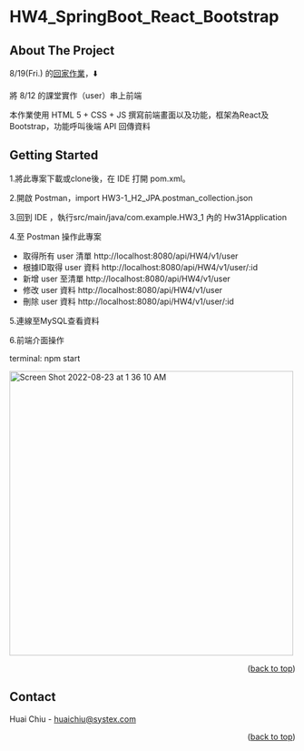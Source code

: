 <a name="huai's readme-top"></a>
# HW4_SpringBoot_React_Bootstrap

<!-- ABOUT THE PROJECT -->
## About The Project
8/19(Fri.) 的[回家作業](https://hackmd.io/@kazzy/S1K5Lu5R9)，:arrow_down:

將 8/12 的課堂實作（user）串上前端

本作業使用 HTML 5 + CSS + JS 撰寫前端畫面以及功能，框架為React及Bootstrap，功能呼叫後端 API 回傳資料

<!-- GETTING STARTED -->
## Getting Started

1.將此專案下載或clone後，在 IDE 打開 pom.xml。

2.開啟 Postman，import HW3-1_H2_JPA.postman_collection.json

3.回到 IDE ，執行src/main/java/com.example.HW3_1 內的 Hw31Application

4.至 Postman 操作此專案

* 取得所有 user 清單 http://localhost:8080/api/HW4/v1/user
* 根據ID取得 user 資料 http://localhost:8080/api/HW4/v1/user/:id
* 新增 user 至清單 http://localhost:8080/api/HW4/v1/user
* 修改 user 資料 http://localhost:8080/api/HW4/v1/user
* 刪除 user 資料 http://localhost:8080/api/HW4/v1/user/:id

5.連線至MySQL查看資料

6.前端介面操作

terminal: npm start

<img width="500" alt="Screen Shot 2022-08-23 at 1 36 10 AM" src="https://user-images.githubusercontent.com/80444687/185990759-585279ce-7f73-47f8-8512-f234b5222d57.png">





<p align="right">(<a href="#huai's readme-top">back to top</a>)</p>

<!-- CONTACT -->
## Contact

Huai Chiu - huaichiu@systex.com

<p align="right">(<a href="#huai's readme-top">back to top</a>)</p>
